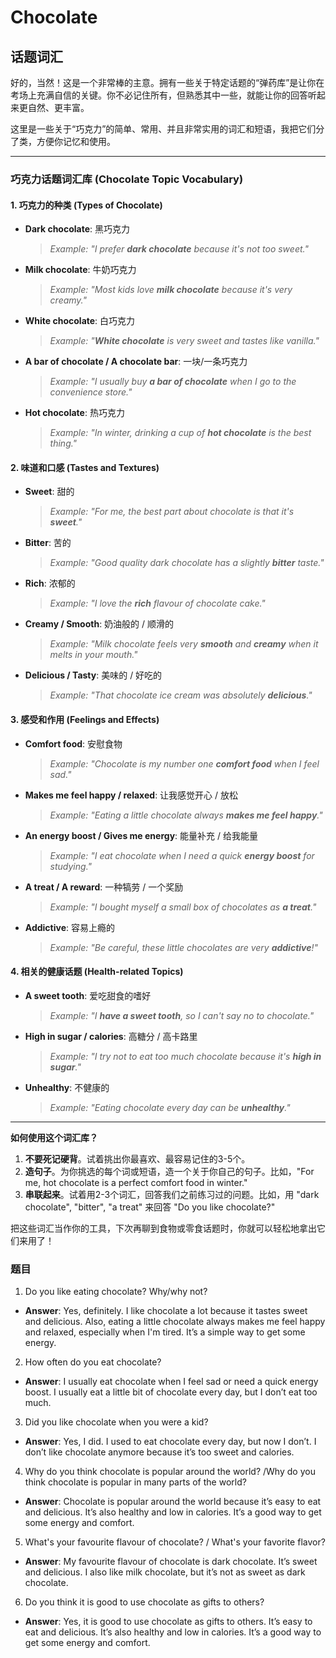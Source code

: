 # Chocolate
## 话题词汇
好的，当然！这是一个非常棒的主意。拥有一些关于特定话题的“弹药库”是让你在考场上充满自信的关键。你不必记住所有，但熟悉其中一些，就能让你的回答听起来更自然、更丰富。

这里是一些关于“巧克力”的简单、常用、并且非常实用的词汇和短语，我把它们分了类，方便你记忆和使用。

---

### 巧克力话题词汇库 (Chocolate Topic Vocabulary)

#### 1. 巧克力的种类 (Types of Chocolate)

* **Dark chocolate**: 黑巧克力
    > *Example: "I prefer **dark chocolate** because it's not too sweet."*
* **Milk chocolate**: 牛奶巧克力
    > *Example: "Most kids love **milk chocolate** because it's very creamy."*
* **White chocolate**: 白巧克力
    > *Example: "**White chocolate** is very sweet and tastes like vanilla."*
* **A bar of chocolate / A chocolate bar**: 一块/一条巧克力
    > *Example: "I usually buy **a bar of chocolate** when I go to the convenience store."*
* **Hot chocolate**: 热巧克力
    > *Example: "In winter, drinking a cup of **hot chocolate** is the best thing."*

#### 2. 味道和口感 (Tastes and Textures)

* **Sweet**: 甜的
    > *Example: "For me, the best part about chocolate is that it's **sweet**."*
* **Bitter**: 苦的
    > *Example: "Good quality dark chocolate has a slightly **bitter** taste."*
* **Rich**: 浓郁的
    > *Example: "I love the **rich** flavour of chocolate cake."*
* **Creamy / Smooth**: 奶油般的 / 顺滑的
    > *Example: "Milk chocolate feels very **smooth** and **creamy** when it melts in your mouth."*
* **Delicious / Tasty**: 美味的 / 好吃的
    > *Example: "That chocolate ice cream was absolutely **delicious**."*

#### 3. 感受和作用 (Feelings and Effects)

* **Comfort food**: 安慰食物
    > *Example: "Chocolate is my number one **comfort food** when I feel sad."*
* **Makes me feel happy / relaxed**: 让我感觉开心 / 放松
    > *Example: "Eating a little chocolate always **makes me feel happy**."*
* **An energy boost / Gives me energy**: 能量补充 / 给我能量
    > *Example: "I eat chocolate when I need a quick **energy boost** for studying."*
* **A treat / A reward**: 一种犒劳 / 一个奖励
    > *Example: "I bought myself a small box of chocolates as **a treat**."*
* **Addictive**: 容易上瘾的
    > *Example: "Be careful, these little chocolates are very **addictive**!"*

#### 4. 相关的健康话题 (Health-related Topics)

* **A sweet tooth**: 爱吃甜食的嗜好
    > *Example: "I **have a sweet tooth**, so I can't say no to chocolate."*
* **High in sugar / calories**: 高糖分 / 高卡路里
    > *Example: "I try not to eat too much chocolate because it's **high in sugar**."*
* **Unhealthy**: 不健康的
    > *Example: "Eating chocolate every day can be **unhealthy**."*

---

**如何使用这个词汇库？**

1.  **不要死记硬背**。试着挑出你最喜欢、最容易记住的3-5个。
2.  **造句子**。为你挑选的每个词或短语，造一个关于你自己的句子。比如，"For me, hot chocolate is a perfect comfort food in winter."
3.  **串联起来**。试着用2-3个词汇，回答我们之前练习过的问题。比如，用 "dark chocolate", "bitter", "a treat" 来回答 "Do you like chocolate?"

把这些词汇当作你的工具，下次再聊到食物或零食话题时，你就可以轻松地拿出它们来用了！

### 题目
1. Do you like eating chocolate? Why/why not?
- **Answer**: Yes, definitely. I like chocolate a lot because it tastes sweet and delicious. Also, eating a little chocolate always makes me feel happy and relaxed, especially when I'm tired. It’s a simple way to get some energy.
2. How often do you eat chocolate?
- **Answer**: I usually eat chocolate when I feel sad or need a quick energy boost. I usually eat a little bit of chocolate every day, but I don’t eat too much.
3. Did you like chocolate when you were a kid?
- **Answer**: Yes, I did. I used to eat chocolate every day, but now I don’t. I don’t like chocolate anymore because it’s too sweet and calories.
4. Why do you think chocolate is popular around the world? /Why do you think chocolate is popular in many parts of the world?
- **Answer**: Chocolate is popular around the world because it’s easy to eat and delicious. It’s also healthy and low in calories. It’s a good way to get some energy and comfort.
5. What's your favourite flavour of chocolate? / What's your favorite flavor?
- **Answer**: My favourite flavour of chocolate is dark chocolate. It’s sweet and delicious. I also like milk chocolate, but it’s not as sweet as dark chocolate.
6. Do you think it is good to use chocolate as gifts to others?
- **Answer**: Yes, it is good to use chocolate as gifts to others. It’s easy to eat and delicious. It’s also healthy and low in calories. It’s a good way to get some energy and comfort.
